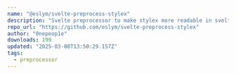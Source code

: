 ```yaml
---
name: "@eslym/svelte-preprocess-stylex"
description: "Svelte preprocessor to make stylex more readable in svelte."
repo_url: "https://github.com/eslym/svelte-preprocess-stylex"
author: "0nepeop1e"
downloads: 199
updated: "2025-03-08T13:50:29.157Z"
tags: 
  - preprocessor
---
```

